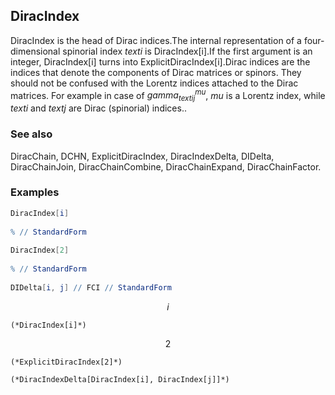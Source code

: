 ##  DiracIndex 

DiracIndex is the head of Dirac indices.The internal representation of a four-dimensional spinorial index $text{i}$ is DiracIndex[i].If the first argument is an integer, DiracIndex[i] turns into ExplicitDiracIndex[i].Dirac indices are the indices that denote the components of Dirac matrices or spinors. They should not be confused with the Lorentz indices attached to the Dirac matrices. For example in case of $gamma _{text{ij}}{}^{mu }$, $mu$ is a Lorentz index, while $text{i}$ and $text{j}$ are Dirac (spinorial) indices..

###  See also 

DiracChain, DCHN, ExplicitDiracIndex, DiracIndexDelta, DIDelta, DiracChainJoin, DiracChainCombine, DiracChainExpand, DiracChainFactor.

###  Examples 

```mathematica
DiracIndex[i] 
 
% // StandardForm 
 
DiracIndex[2] 
 
% // StandardForm 
 
DIDelta[i, j] // FCI // StandardForm
```

$$i$$

```
(*DiracIndex[i]*)
```

$$2$$

```
(*ExplicitDiracIndex[2]*)

(*DiracIndexDelta[DiracIndex[i], DiracIndex[j]]*)
```